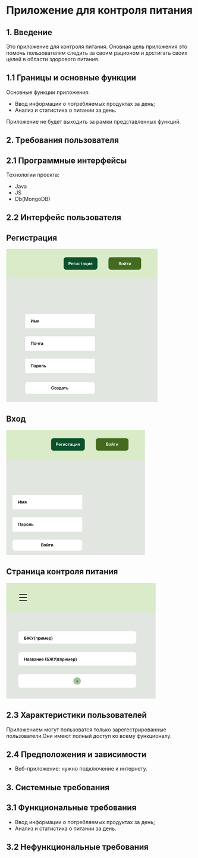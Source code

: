 # Приложение для контроля питания

## 1. Введение

Это приложение для контроля питания. Оновная цель приложения это помочь пользователям следить за своим рационом и достигать своих целей в области здорового питания.

## 1.1 Границы и основные функции

Основные функции приложения:
- Ввод информации о потребляемых продуктах за день;
- Анализ и статистика о питании за день.

Приложение не будет выходить за рамки представленных функций.

## 2. Требования пользователя

## 2.1 Программные интерфейсы

Технологии проекта:
- Java
- JS
- Db(MongoDB)

## 2.2 Интерфейс пользователя

## Регистрация

![Регистрация](mocks/image1.png)

## Вход

![Вход](mocks/image2.png)

## Страница контроля питания

![Страница контроля питания](mocks/image3.png)

## 2.3 Характеристики пользователей

Приложением могут пользоватся только зарегестрированные пользователи.Они имеют полный доступ ко всему функционалу.

## 2.4 Предположения и зависимости

- Веб-приложение: нужно подключение к интернету.

## 3. Системные требования

## 3.1 Функциональные требования

- Ввод информации о потребляемых продуктах за день;
- Анализ и статистика о питании за день.

## 3.2 Нефункциональные требования

